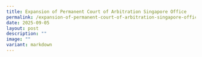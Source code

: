 ```yaml
---
title: Expansion of Permanent Court of Arbitration Singapore Office
permalink: /expansion-of-permanent-court-of-arbitration-singapore-office/
date: 2025-09-05
layout: post
description: ""
image: ""
variant: markdown
---
```

